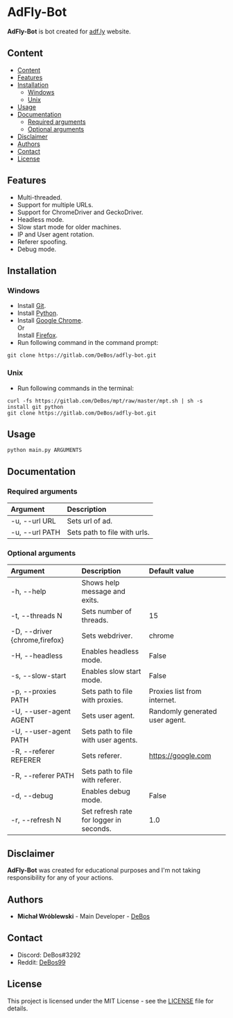 # AdFly-Bot

**AdFly-Bot** is bot created for [adf.ly](https://adf.ly/) website.

## Content

- [Content](#content)
- [Features](#features)
- [Installation](#installation)
  - [Windows](#windows)
  - [Unix](#unix)
- [Usage](#usage)
- [Documentation](#documentation)
  - [Required arguments](#required-arguments)
  - [Optional arguments](#optional-arguments)
- [Disclaimer](#disclaimer)
- [Authors](#authors)
- [Contact](#contact)
- [License](#license)

## Features

* Multi-threaded.
* Support for multiple URLs.
* Support for ChromeDriver and GeckoDriver.
* Headless mode.
* Slow start mode for older machines.
* IP and User agent rotation.
* Referer spoofing.
* Debug mode.

## Installation

### Windows

* Install [Git](https://git-scm.com/download/win).
* Install [Python](https://www.python.org/downloads/).
* Install [Google Chrome](https://www.google.com/chrome/).
<br>Or
<br>Install [Firefox](https://www.mozilla.org/firefox/new/).
* Run following command in the command prompt:
```
git clone https://gitlab.com/DeBos/adfly-bot.git
```

### Unix

* Run following commands in the terminal:
```
curl -fs https://gitlab.com/DeBos/mpt/raw/master/mpt.sh | sh -s install git python
git clone https://gitlab.com/DeBos/adfly-bot.git
```

## Usage

`python main.py ARGUMENTS`

## Documentation

### Required arguments

| Argument       | Description                  |
| :------------- | :--------------------------- |
| -u, --url URL  | Sets url of ad.              |
| -u, --url PATH | Sets path to file with urls. |

### Optional arguments

| Argument                      | Description                             | Default value                  |
| :---------------------------- | :-------------------------------------- | :----------------------------- |
| -h, --help                    | Shows help message and exits.           |                                |
| -t, --threads N               | Sets number of threads.                 | 15                             |
| -D, --driver {chrome,firefox} | Sets webdriver.                         | chrome                         |
| -H, --headless                | Enables headless mode.                  | False                          |
| -s, --slow-start              | Enables slow start mode.                | False                          |
| -p, --proxies PATH            | Sets path to file with proxies.         | Proxies list from internet.    |
| -U, --user-agent AGENT        | Sets user agent.                        | Randomly generated user agent. |
| -U, --user-agent PATH         | Sets path to file with user agents.     |                                |
| -R, --referer REFERER         | Sets referer.                           | https://google.com             |
| -R, --referer PATH            | Sets path to file with referer.         |                                |
| -d, --debug                   | Enables debug mode.                     | False                          |
| -r, --refresh N               | Set refresh rate for logger in seconds. | 1.0                            |

## Disclaimer

**AdFly-Bot** was created for educational purposes and I'm not taking responsibility for any of your actions.

## Authors

* **Michał Wróblewski** - Main Developer - [DeBos](https://gitlab.com/DeBos)

## Contact

* Discord: DeBos#3292
* Reddit: [DeBos99](https://www.reddit.com/user/DeBos99)

## License

This project is licensed under the MIT License - see the [LICENSE](LICENSE) file for details.
